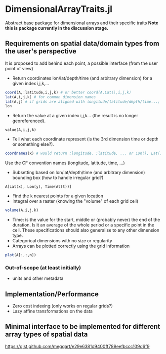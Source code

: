 # DimensionalArrayTraits.jl
Abstract base package for dimensional arrays and their specific traits
__Note this is package currently in the discussion stage.__

## Requirements on spatial data/domain types from the user's perspective

It is proposed to add behind each point, a possible interface (from the user point of view)

*    Return coordinates lon/lat/depth/time (and arbitrary dimension) for a given index i,j,k,...

```julia
coord(A,:latitude,i,j,k) # or better coord(A,Lat(),i,j,k)  
lat(A,i,j,k) # for common dimension names
lat(A,j) # if grids are aligned with longitude/latitude/depth/time...; otherwise an error
lon
```

* Return the value at a given index i,j,k... (the result is no longer georeferenced).

```
value(A,i,j,k)
```

*    Tell what each coordinate represent (is the 3rd dimension time or depth or something else?).

```julia
coordnames(x) # would return :longitude, :latitude, ... or Lon(), Lat()
```
Use the CF convention names (longitude, latitude, time, …)

*    Subsetting based on lon/lat/depth/time (and arbitrary dimension) bounding box (how to handle irregular grid?)

```
A[Lat(x), Lon(y), Time(At(t))]
```

*    Find the k nearest points for a given location
*    Integral over a raster (knowing the "volume" of each grid cell)

```julia
volume(A,i,j,k)
```

*    Time: is the value for the start, middle or (probably never) the end of the duration. Is it an average of the whole period or a specific point in the cell. These specifications should also generalise to any other dimension type.
*    Categorical dimensions with no size or regularity
*    Arrays can be plotted correctly using the grid information

```julia
plot(A[:,:,n])
```


### Out-of-scope (at least initially) 
*    units and other metadata

## Implementation/Performance 

* Zero cost indexing (only works on regular grids?)
* Lazy affine transformations on the data

## Minimal interface to be implemented for different array types of spatial data

https://gist.github.com/meggart/e29e6381d9400ff789eefbccc109d6f9



